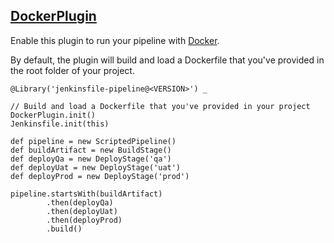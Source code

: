 ## [DockerPlugin](../src/DockerPlugin.groovy)

Enable this plugin to run your pipeline with [Docker](https://www.jenkins.io/doc/book/pipeline/docker/).

By default, the plugin will build and load a Dockerfile that you've provided in the root folder of your project.

```
@Library('jenkinsfile-pipeline@<VERSION>') _

// Build and load a Dockerfile that you've provided in your project
DockerPlugin.init()
Jenkinsfile.init(this)

def pipeline = new ScriptedPipeline()
def buildArtifact = new BuildStage()
def deployQa = new DeployStage('qa')
def deployUat = new DeployStage('uat')
def deployProd = new DeployStage('prod')

pipeline.startsWith(buildArtifact)
        .then(deployQa)
        .then(deployUat)
        .then(deployProd)
        .build()
```

